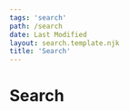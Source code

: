 ```yaml
---
tags: 'search'
path: /search
date: Last Modified
layout: search.template.njk
title: 'Search'
---
```


# Search
